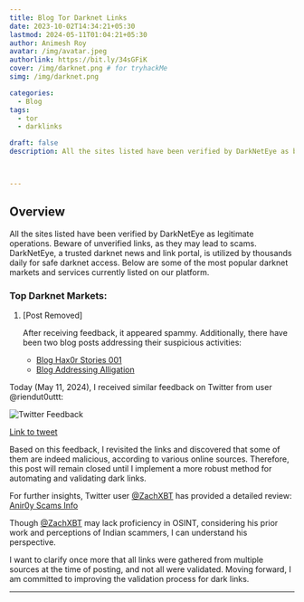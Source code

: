 ```yaml
---
title: Blog Tor Darknet Links
date: 2023-10-02T14:34:21+05:30
lastmod: 2024-05-11T01:04:21+05:30
author: Animesh Roy
avatar: /img/avatar.jpeg
authorlink: https://bit.ly/34sGFiK
cover: /img/darknet.png # for tryhackMe
simg: /img/darknet.png

categories:
  - Blog
tags:
  - tor
  - darklinks

draft: false
description: All the sites listed have been verified by DarkNetEye as being legitimate operations. Beware of unverified links which may result in you being scammed. DarkNetEye is one of the oldest and most established darknet news and link portals which is used by thousands of people every day to access the darknet safely. These are a selection of the most popular darknet markets and services which are currently listed on our platform



---
```


## Overview

All the sites listed have been verified by DarkNetEye as legitimate operations. Beware of unverified links, as they may lead to scams. DarkNetEye, a trusted darknet news and link portal, is utilized by thousands daily for safe darknet access. Below are some of the most popular darknet markets and services currently listed on our platform.

### Top Darknet Markets:

1. [Post Removed] 
   
   After receiving feedback, it appeared spammy. Additionally, there have been two blog posts addressing their suspicious activities:
   - [Blog Hax0r Stories 001](https://classroom.anir0y.in/post/blog-hax0r-stories-001/)
   - [Blog Addressing Alligation](https://classroom.anir0y.in/post/blog-addressing-alligation/)

Today (May 11, 2024), I received similar feedback on Twitter from user @riendut0uttt:

![Twitter Feedback](https://i.imgur.com/DvIoAKC.png)

[Link to tweet](https://twitter.com/riendut0uttt/status/1788889161535017189)

Based on this feedback, I revisited the links and discovered that some of them are indeed malicious, according to various online sources. Therefore, this post will remain closed until I implement a more robust method for automating and validating dark links.

For further insights, Twitter user [@ZachXBT](https://twitter.com/zachxbt) has provided a detailed review:
[Anir0y Scams Info](https://anir0y-scams.info/)

Though [@ZachXBT](https://twitter.com/zachxbt) may lack proficiency in OSINT, considering his prior work and perceptions of Indian scammers, I can understand his perspective.

I want to clarify once more that all links were gathered from multiple sources at the time of posting, and not all were validated. Moving forward, I am committed to improving the validation process for dark links.


---
<!-- Google Ads -->

<script async src="https://pagead2.googlesyndication.com/pagead/js/adsbygoogle.js"></script>
<ins class="adsbygoogle"
     style="display:block; text-align:center;"
     data-ad-layout="in-article"
     data-ad-format="fluid"
     data-ad-client="ca-pub-3526678290068011"
     data-ad-slot="7160066188"></ins>
<script>
     (adsbygoogle = window.adsbygoogle || []).push({});
</script>
<!-- END -->


<script data-name="BMC-Widget" data-cfasync="false" src="https://cdnjs.buymeacoffee.com/1.0.0/widget.prod.min.js" data-id="anir0y" data-description="Support me on Buy me a coffee!" data-message="" data-color="#5F7FFF" data-position="Right" data-x_margin="18" data-y_margin="18"></script>

<!-- EOF -->
